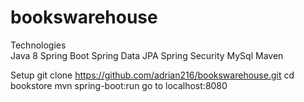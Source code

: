 # bookswarehouse

Technologies <br/>
Java 8
Spring Boot
Spring Data JPA
Spring Security
MySql
Maven

Setup
git clone https://github.com/adrian216/bookswarehouse.git
cd bookstore
mvn spring-boot:run
go to localhost:8080
